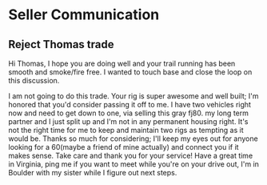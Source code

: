 # Seller Communication

## Reject Thomas trade

Hi Thomas, I hope you are doing well and your trail  running has been smooth and smoke/fire free. I wanted to touch base and close the loop on this discussion.

I am not going to do this trade. Your rig is super awesome and well built; I'm honored that you'd consider passing it off to me. I have two vehicles right now and need to get down to one, via selling this gray fj80. my long term partner and I just split up and I'm not in any permanent housing right. It's not the right time for me to keep and maintain two rigs as tempting as it would be. Thanks so much for considering; I'll keep my eyes out for anyone looking for a 60(maybe a friend of mine actually) and connect you if it makes sense. Take care and thank you for your service! Have a great time in Virginia, ping me if you want to meet while you're on your drive out, I'm in Boulder with my sister while I figure out next steps.